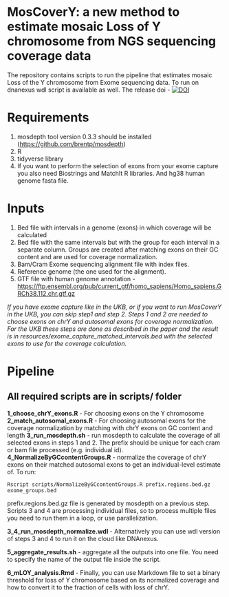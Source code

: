 # MosCoverY: a new method to estimate **mosaic** Loss of **Y** chromosome from NGS sequencing **coverage** data
The repository contains scripts to run the pipeline that estimates mosaic Loss of the Y chromosome from Exome sequencing data.
To run on dnanexus wdl script is available as well.
The release doi - [![DOI](https://zenodo.org/badge/748587557.svg)](https://doi.org/10.5281/zenodo.14205914) 

# Requirements
1. mosdepth tool version 0.3.3 should be installed (https://github.com/brentp/mosdepth)
2. R
3. tidyverse library
4. If you want to perform the selection of exons from your exome capture you also need Biostrings and MatchIt R libraries. And hg38 human genome fasta file.

# Inputs
1. Bed file with intervals in a genome (exons) in which coverage will be calculated
2. Bed file with the same intervals but with the group for each interval in a separate column. Groups are created after matching exons on their GC content and are used for coverage normalization.
3. Bam/Cram Exome sequencing alignment file with index files.
4. Reference genome (the one used for the alignment).
5. GTF file with human genome annotation - https://ftp.ensembl.org/pub/current_gtf/homo_sapiens/Homo_sapiens.GRCh38.112.chr.gtf.gz


*If you have exome capture like in the UKB, or if you want to run MosCoverY in the UKB, you can skip step1 and step 2.*
*Steps 1 and 2 are needed to choose exons on chrY and autosomal exons for coverage normalization.*
*For the UKB these steps are done as described in the paper and the result is in resources/exome_capture_matched_intervals.bed*
*with the selected exons to use for the coverage calculation.*



# Pipeline
## All required scripts are in scripts/ folder

**1_choose_chrY_exons.R** - For choosing exons on the Y chromosome
**2_match_autosomal_exons.R** - For choosing autosomal exons for the coverage normalization by matching with chrY exons on GC content and length
**3_run_mosdepth.sh** - run mosdepth to calculate the coverage of all selected exons in steps 1 and 2. The prefix should be unique for each cram or bam file processed (e.g. individual id).
**4_NormalizeByGCcontentGroups.R** - normalize the coverage of chrY exons on their matched autosomal exons to get an individual-level estimate of. To run:

```
Rscript scripts/NormalizeByGCcontentGroups.R prefix.regions.bed.gz exome_groups.bed
```
prefix.regions.bed.gz file is generated by mosdepth on a previous step.
Scripts 3 and 4 are processing individual files, so to process multiple files you need to run them in a loop, or use parallelization.

**3_4_run_mosdepth_normalize.wdl** - Alternatively you can use wdl version of steps 3 and 4 to run it on the cloud like DNAnexus.

**5_aggregate_results.sh** - aggregate all the outputs into one file. You need to specify the name of the output file inside the script.

**6_mLOY_analysis.Rmd** - Finally, you can use Markdown file to set a binary threshold for loss of Y chromosome based on its normalized coverage and how to convert it to the fraction of cells with loss of chrY.


